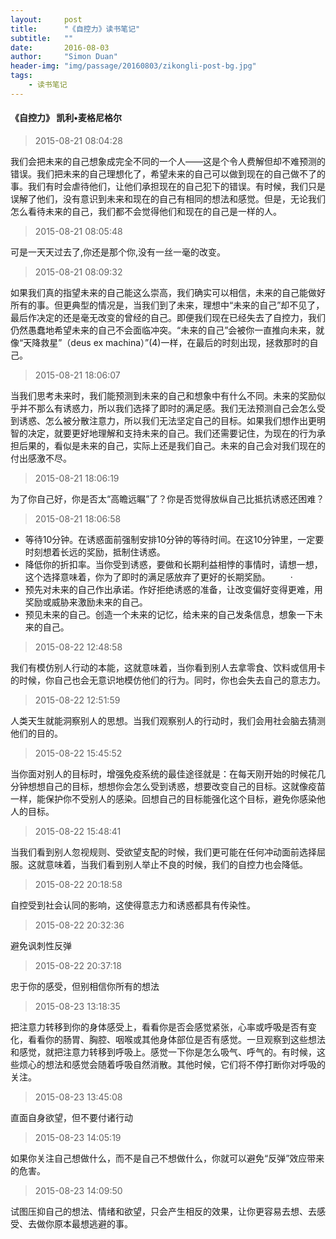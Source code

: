 ```yaml
---
layout:     post
title:      "《自控力》读书笔记"
subtitle:   ""
date:       2016-08-03
author:     "Simon Duan"
header-img: "img/passage/20160803/zikongli-post-bg.jpg"
tags:
    - 读书笔记
---
```

#### 《自控力》     凯利•麦格尼格尔

>2015-08-21 08:04:28

我们会把未来的自己想象成完全不同的一个人——这是个令人费解但却不难预测的错误。我们把未来的自己理想化了，希望未来的自己可以做到现在的自己做不了的事。我们有时会虐待他们，让他们承担现在的自己犯下的错误。有时候，我们只是误解了他们，没有意识到未来和现在的自己有相同的想法和感觉。但是，无论我们怎么看待未来的自己，我们都不会觉得他们和现在的自己是一样的人。

>2015-08-21 08:05:48

可是一天天过去了,你还是那个你,没有一丝一毫的改变。



>2015-08-21 08:09:32

如果我们真的指望未来的自己能这么崇高，我们确实可以相信，未来的自己能做好所有的事。但更典型的情况是，当我们到了未来，理想中“未来的自己”却不见了，最后作决定的还是毫无改变的曾经的自己。即便我们现在已经失去了自控力，我们仍然愚蠢地希望未来的自己不会面临冲突。“未来的自己”会被你一直推向未来，就像“天降救星”（deus ex machina）”(4)一样，在最后的时刻出现，拯救那时的自己。




>2015-08-21 18:06:07

当我们思考未来时，我们能预测到未来的自己和想象中有什么不同。未来的奖励似乎并不那么有诱惑力，所以我们选择了即时的满足感。我们无法预测自己会怎么受到诱惑、怎么被分散注意力，所以我们无法坚定自己的目标。如果我们想作出更明智的决定，就要更好地理解和支持未来的自己。我们还需要记住，为现在的行为承担后果的，看似是未来的自己，实际上还是我们自己。未来的自己会对我们现在的付出感激不尽。

>2015-08-21 18:06:19

为了你自己好，你是否太“高瞻远瞩”了？你是否觉得放纵自己比抵抗诱惑还困难？

>2015-08-21 18:06:58

* 等待10分钟。在诱惑面前强制安排10分钟的等待时间。在这10分钟里，一定要时刻想着长远的奖励，抵制住诱惑。 　　
* 降低你的折扣率。当你受到诱惑，要做和长期利益相悖的事情时，请想一想，这个选择意味着，你为了即时的满足感放弃了更好的长期奖励。 　　·
* 预先对未来的自己作出承诺。作好拒绝诱惑的准备，让改变偏好变得更难，用奖励或威胁来激励未来的自己。 　　　
* 预见未来的自己。创造一个未来的记忆，给未来的自己发条信息，想象一下未来的自己。

>2015-08-22 12:48:58

我们有模仿别人行动的本能，这就意味着，当你看到别人去拿零食、饮料或信用卡的时候，你自己也会无意识地模仿他们的行为。同时，你也会失去自己的意志力。

>2015-08-22 12:51:59

人类天生就能洞察别人的思想。当我们观察别人的行动时，我们会用社会脑去猜测他们的目的。

>  2015-08-22 15:45:52

当你面对别人的目标时，增强免疫系统的最佳途径就是：在每天刚开始的时候花几分钟想想自己的目标，想想你会怎么受到诱惑，想要改变自己的目标。这就像疫苗一样，能保护你不受别人的感染。回想自己的目标能强化这个目标，避免你感染他人的目标。

>2015-08-22 15:48:41

 当我们看到别人忽视规则、受欲望支配的时候，我们更可能在任何冲动面前选择屈服。这就意味着，当我们看到别人举止不良的时候，我们的自控力也会降低。

>2015-08-22 20:18:58

 自控受到社会认同的影响，这使得意志力和诱惑都具有传染性。

>2015-08-22 20:32:36

避免讽刺性反弹


>2015-08-22 20:37:18

忠于你的感受，但别相信你所有的想法

>2015-08-23 13:18:35

把注意力转移到你的身体感受上，看看你是否会感觉紧张，心率或呼吸是否有变化，看看你的肠胃、胸腔、咽喉或其他身体部位是否有感觉。一旦观察到这些想法和感觉，就把注意力转移到呼吸上。感觉一下你是怎么吸气、呼气的。有时候，这些烦心的想法和感觉会随着呼吸自然消散。其他时候，它们将不停打断你对呼吸的关注。


>2015-08-23 13:45:08

直面自身欲望，但不要付诸行动

>2015-08-23 14:05:19

如果你关注自己想做什么，而不是自己不想做什么，你就可以避免“反弹”效应带来的危害。




> 2015-08-23 14:09:50

试图压抑自己的想法、情绪和欲望，只会产生相反的效果，让你更容易去想、去感受、去做你原本最想逃避的事。
